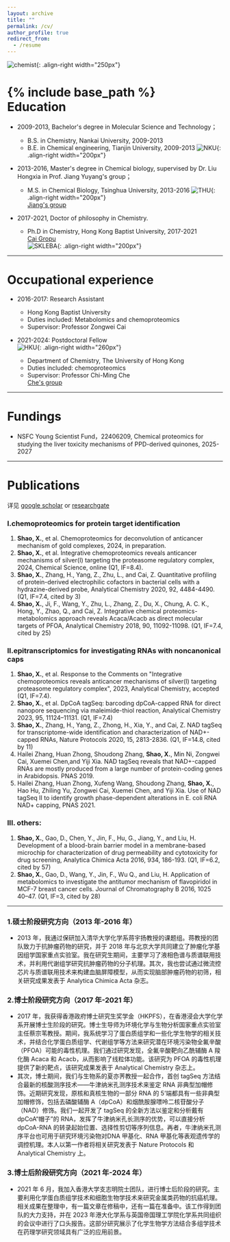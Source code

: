 ```yaml
---
layout: archive
title: ""
permalink: /cv/
author_profile: true
redirect_from:
  - /resume
---
```

![chemist](/images/chemist.png){: .align-right width="250px"}  

{% include base_path %}  
Education
======

* 2009-2013, Bachelor's degree in Molecular Science and Technology；  
  *   B.S. in Chemistry, Nankai University, 2009-2013
  *   B.E. in Chemical engineering, Tianjin University, 2009-2013
![NKU](/images/NKU.png){: .align-right width="200px"}   
 
* 2013-2016, Master's degree in Chemical biology, supervised by Dr. Liu Hongxia in Prof. Jiang Yuyang's group；  
  *   M.S. in Chemical Biology, Tsinghua University, 2013-2016
![THU](/images/THU.png){: .align-right width="200px"}   
[Jiang's group](https://sklco.pkusz.edu.cn/info/1030/1048.htm)
   
* 2017-2021, Doctor of philosophy in Chemistry.    
  *   Ph.D in Chemistry, Hong Kong Baptist University, 2017-2021  
    [Cai Gropu](http://skleba.hkbu.edu.hk/en/home/)  
    ![SKLEBA](/images/skleba.png){: .align-right width="200px"}    

---

Occupational experience 
======
* 2016-2017: Research Assistant
  * Hong Kong Baptist University
  * Duties included: Metabolomics and chemoproteomics
  * Supervisor: Professor Zongwei Cai  

* 2021-2024: Postdoctoral Fellow  
    ![HKU](/images/HKU.png){: .align-right width="260px"}
  * Department of Chemistry, The University of Hong Kong
  * Duties included: chemoproteomics
  * Supervisor: Professor Chi-Ming Che  
    [Che's group](https://cmche-hku.weebly.com/)  

---

Fundings
======
* NSFC Young Scientist Fund，22406209, Chemical proteomics for studying the liver toxicity mechanisms of PPD-derived quinones, 2025-2027

---

Publications
======
详见 [google scholar](https://scholar.google.com/citations?user=TyNXq_sAAAAJ&hl=en) or [researchgate](https://www.researchgate.net/profile/Xiaojian-Shao-2/research)

### I.chemoproteomics for protein target identification ###
1.	__Shao, X.__, et al. Chemoproteomics for deconvolution of anticancer mechanism of gold complexes, 2024, in preparation.
2.	__Shao, X.__, et al. Integrative chemoproteomics reveals anticancer mechanisms of silver(I) targeting the proteasome regulatory complex, 2024, Chemical Science, online (Q1, IF=8.4).
3.	__Shao, X.__, Zhang, H., Yang, Z., Zhu, L., and Cai, Z. Quantitative profiling of protein-derived electrophilic cofactors in bacterial cells with a hydrazine-derived probe, Analytical Chemistry 2020, 92, 4484-4490. (Q1, IF=7.4, cited by 3)  
4.	__Shao, X.__, Ji, F., Wang, Y., Zhu, L., Zhang, Z., Du, X., Chung, A. C. K., Hong, Y., Zhao, Q., and Cai, Z. Integrative chemical proteomics-metabolomics approach reveals Acaca/Acacb as direct molecular targets of PFOA, Analytical Chemistry 2018, 90, 11092-11098. (Q1, IF=7.4, cited by 25)

### II.epitranscriptomics for investigating RNAs with noncanonical caps ###
1.	__Shao, X.__, et al. Response to the Comments on "Integrative chemoproteomics reveals anticancer mechanisms of silver(I) targeting proteasome regulatory complex", 2023, Analytical Chemistry, accepted (Q1, IF=7.4).  
2.	__Shao, X.__, et al. DpCoA tagSeq: barcoding dpCoA-capped RNA for direct nanopore sequencing via maleimide-thiol reaction, Analytical Chemistry 2023, 95, 11124–11131. (Q1, IF=7.4) 
3.  __Shao, X.__, Zhang, H., Yang, Z., Zhong, H., Xia, Y., and Cai, Z. NAD tagSeq for transcriptome-wide identification and characterization of NAD+-capped RNAs, Nature Protocols 2020, 15, 2813-2836. (Q1, IF=14.8, cited by 11)
4.  Hailei Zhang, Huan Zhong, Shoudong Zhang, __Shao, X.__, Min Ni, Zongwei Cai, Xuemei Chen,and Yiji Xia. NAD tagSeq reveals that NAD+-capped RNAs are mostly produced from a large number of protein-coding genes in Arabidopsis. PNAS 2019.
5.  Hailei Zhang, Huan Zhong, Xufeng Wang, Shoudong Zhang, __Shao, X.__, Hao Hu, Zhiling Yu, Zongwei Cai, Xuemei Chen, and Yiji Xia. Use of NAD tagSeq II to identify growth phase-dependent alterations in E. coli RNA NAD+ capping, PNAS 2021.

### III. others: ###
1.	__Shao, X.__, Gao, D., Chen, Y., Jin, F., Hu, G., Jiang, Y., and Liu, H. Development of a blood-brain barrier model in a membrane-based microchip for characterization of drug permeability and cytotoxicity for drug screening, Analytica Chimica Acta 2016, 934, 186-193. (Q1, IF=6.2, cited by 57)  
2.	__Shao, X.__, Gao, D., Wang, Y., Jin, F., Wu Q., and Liu, H. Application of metabolomics to investigate the antitumor mechanism of flavopiridol in MCF-7 breast cancer cells. Journal of Chromatography B 2016, 1025 40–47. (Q1, IF=3, cited by 28)  

---
     
<p hidden> Research background 
====== 
    
### 1.硕士阶段研究方向（2013 年-2016 年）  
* 2013 年，我通过保研加入清华大学化学系蒋宇扬教授的课题组。蒋教授的团队致力于抗肿瘤药物的研究，并于 2018 年与北京大学共同建立了肿瘤化学基因组学国家重点实验室。我在研究生期间，主要学习了液相色谱与质谱联用技术，并利用代谢组学研究抗肿瘤药物的分子机理。其次，我也尝试通过微流控芯片与质谱联用技术来构建血脑屏障模型，从而实现脑部肿瘤药物的初筛，相关研究成果发表于 Analytica Chimica Acta 杂志。      
    
### 2.博士阶段研究方向（2017 年-2021 年）     
* 2017 年，我获得香港政府博士研究生奖学金（HKPFS），在香港浸会大学化学系开展博士生阶段的研究。博士生导师为环境化学与生物分析国家重点实验室主任蔡宗苇教授。期间，我系统学习了蛋白质组学和一些化学生物学的相关技术，并结合化学蛋白质组学、代谢组学等方法来研究潜在环境污染物全氟辛酸（PFOA）可能的毒性机理。我们通过研究发现，全氟辛酸靶向乙酰辅酶 A 羧化酶 Acaca 和 Acacb，从而影响了线粒体功能。该研究为 PFOA 的毒性机理提供了新的靶点，该研究成果发表于 Analytical Chemistry 杂志上。  
* 其次，博士期间，我们与生物系的夏亦荠教授一起合作，首创 tagSeq 方法结合最新的核酸测序技术——牛津纳米孔测序技术来鉴定 RNA 非典型加帽修饰。近期研究发现，原核和真核生物的一部分 RNA 的 5’端都具有一些非典型加帽修饰，包括去磷酸辅酶 A（dpCoA）和烟酰胺腺嘌呤二核苷酸分子（NAD）修饰。我们一起开发了 tagSeq 的全新方法以鉴定和分析戴有dpCoA“帽子”的 RNA，发挥了牛津纳米孔长测序的优势，可以直接分析 dpCoA-RNA 的转录起始位置、选择性剪切等序列信息。再者，牛津纳米孔测序平台也可用于研究环境污染物对DNA 甲基化、RNA 甲基化等表观遗传学的调控机理。本人以第一作者将相关研究发表于 Nature Protocols 和 Analytical Chemistry 上。  
    
### 3.博士后阶段研究方向（2021 年-2024 年）       
* 2021 年 6 月，我加入香港大学支志明院士团队，进行博士后阶段的研究。主要利用化学蛋白质组学技术和细胞生物学技术来研究金属类药物的抗癌机理。相关成果在整理中，有一篇文章在修稿中，还有一篇在准备中。该工作得到团队的大力支持，并在 2023 年港大化学系与英国帝国理工学院化学系共同组织的会议中进行了口头报告。这部分研究展示了化学生物学方法结合多组学技术在药理学研究领域具有广泛的应用前景。  

</p>
